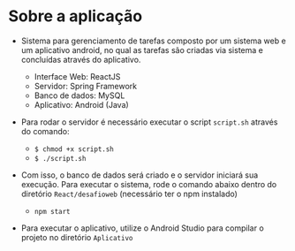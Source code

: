 # Sobre a aplicação

+ Sistema para gerenciamento de tarefas composto por um sistema web e um aplicativo android, no qual as tarefas são criadas via sistema e concluídas através do aplicativo.
	+ Interface Web: ReactJS
	+ Servidor: Spring Framework
	+ Banco de dados: MySQL
	+ Aplicativo: Android (Java)

+ Para rodar o servidor é necessário executar o script `script.sh` através do comando:
	+ `$ chmod +x script.sh`
	+ `$ ./script.sh`

+ Com isso, o banco de dados será criado e o servidor iniciará sua execução. Para executar o sistema, rode o comando abaixo dentro do diretório `React/desafioweb` (necessário ter o npm instalado)
	+ `npm start`

+ Para executar o aplicativo, utilize o Android Studio para compilar o projeto no diretório `Aplicativo`

